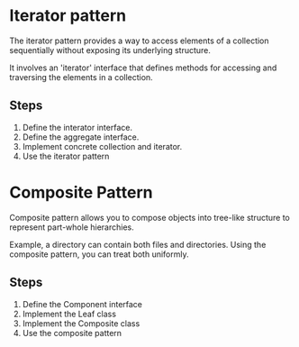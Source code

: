 # Iterator pattern

The iterator pattern provides a way to access elements of a collection sequentially without exposing its underlying structure.

It involves an 'iterator' interface that defines methods for accessing and traversing the elements in a collection.

## Steps

1. Define the interator interface.
2. Define the aggregate interface.
3. Implement concrete collection and iterator.
4. Use the iterator pattern

# Composite Pattern

Composite pattern allows you to compose objects into tree-like structure to represent part-whole hierarchies.

Example, a directory can contain both files and directories. Using the composite pattern, you can treat both uniformly.

## Steps

1. Define the Component interface
2. Implement the Leaf class
3. Implement the Composite class
4. Use the composite pattern
